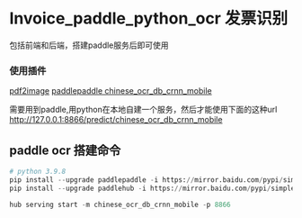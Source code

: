 # Invoice_paddle_python_ocr  发票识别

包括前端和后端，搭建paddle服务后即可使用

### 使用插件
[pdf2image](https://github.com/Belval/pdf2image)
[paddlepaddle chinese_ocr_db_crnn_mobile](https://www.paddlepaddle.org.cn/hub/scene/ocr)

需要用到paddle,用python在本地自建一个服务，然后才能使用下面的这种url
http://127.0.0.1:8866/predict/chinese_ocr_db_crnn_mobile

## paddle ocr 搭建命令
``` python
# python 3.9.8
pip install --upgrade paddlepaddle -i https://mirror.baidu.com/pypi/simple
pip install --upgrade paddlehub -i https://mirror.baidu.com/pypi/simple

hub serving start -m chinese_ocr_db_crnn_mobile -p 8866
```


